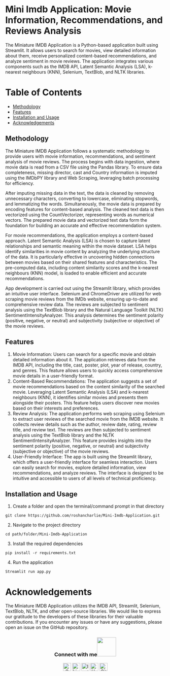 # Mini Imdb Application: Movie Information, Recommendations, and Reviews Analysis

The Miniature IMDB Application is a Python-based application built using Streamlit. It allows users to search for movies, view detailed information about them, receive personalized content-based recommendations, and analyze sentiment in movie reviews. The application integrates various components such as the IMDB API, Latent Semantic Analysis (LSA), k-nearest neighbours (KNN), Selenium, TextBlob, and NLTK libraries.

# Table of Contents
- [Methodology](#methodology)
- [Features](#features)
- [Installation and Usage](#installation-and-usage)
- [Acknowledgements](#acknowledgements)


## Methodology
The Miniature IMDB Application follows a systematic methodology to provide users with movie information, recommendations, and sentiment analysis of movie reviews. The process begins with data ingestion, where movie data is read from a CSV file using the Pandas library. To ensure data completeness, missing director, cast and  Country information is imputed using the IMDbPY library and Web Scraping, leveraging batch processing for efficiency.

After imputing missing data in the text, the data is cleaned by removing unnecessary characters, converting to lowercase, eliminating stopwords, and lemmatizing the words. Simultaneously, the movie data is prepared by encoding features for content-based analysis. The cleaned text data is then vectorized  using the CountVectorizer, representing words as numerical vectors. The prepared movie data and vectorized text data form the foundation for building an accurate and effective recommendation system.

For movie recommendations, the application employs a content-based approach. Latent Semantic Analysis (LSA) is chosen to capture latent relationships and semantic meaning within the movie dataset. LSA helps identify similarities in movie content by analyzing the underlying structure of the data. It is particularly effective in uncovering hidden connections between movies based on their shared features and characteristics. The pre-computed data, including content similarity scores and the k-nearest neighbours (KNN) model, is loaded to enable efficient and accurate recommendations.

App development is carried out using the Streamlit library, which provides an intuitive user interface. Selenium and ChromeDriver are utilized for web scraping movie reviews from the IMDb website, ensuring up-to-date and comprehensive review data. The reviews are subjected to sentiment analysis using the TextBlob library and the Natural Language Toolkit (NLTK) SentimentIntensityAnalyzer. This analysis determines the sentiment polarity (positive, negative, or neutral) and subjectivity (subjective or objective) of the movie reviews.

## Features
1. Movie Information: Users can search for a specific movie and obtain detailed information about it. The application retrieves data from the IMDB API, including the title, cast, poster, plot, year of release, country, and genres. This feature allows users to quickly access comprehensive movie details in a user-friendly   format.
2. Content-Based Recommendations: The application suggests a set of movie recommendations based on the content similarity of the searched movie. Leveraging Latent Semantic Analysis (LSA) and k-nearest neighbours (KNN), it identifies similar movies and presents them alongside their posters. This feature helps users discover new movies based on their interests and preferences.
3. Review Analysis: The application performs web scraping using Selenium to extract user reviews of the searched movie from the IMDB website. It collects review details such as the author, review date, rating, review title, and review text. The reviews are then subjected to sentiment analysis using the TextBlob library and the NLTK SentimentIntensityAnalyzer. This feature provides insights into the sentiment polarity (positive, negative, or neutral) and subjectivity (subjective or objective) of the movie reviews.
4. User-Friendly Interface: The app is built using the Streamlit library, which offers a user-friendly interface for seamless interaction. Users can easily search for movies, explore detailed information, view recommendations, and analyze reviews. The interface is designed to be intuitive and accessible to users of all levels of technical proficiency.

## Installation and Usage
1. Create a folder and open the terminal/command prompt in that directory
```
git clone https://github.com/roshancharlie/Mini-Imdb-Application.git
```
2. Navigate to the project directory
```
cd path/folder/Mini-Imdb-Application
```
3. Install the required dependencies
```
pip install -r requirements.txt
```
4. Run the application
```
Streamlit run app.py
```

# Acknowledgements
The Miniature IMDB Application utilizes the IMDB API, Streamlit, Selenium, TextBlob, NLTK, and other open-source libraries. We would like to express our gratitude to the developers of these libraries for their valuable contributions. If you encounter any issues or have any suggestions, please open an issue on the GitHub repository.




<div align="center">
<h3> Connect with me<a href="https://gifyu.com/image/Zy2f"><img src="https://github.com/milaan9/milaan9/blob/main/Handshake.gif" width="60"></a>
</h3> 
<p align="center">
    <a href="mailto:roshanguptark432@gmail.com" target="_blank"><img alt="Gmail" width="25px" src="https://github.com/TheDudeThatCode/TheDudeThatCode/blob/master/Assets/Gmail.svg"></a> 
    <a href="https://www.linkedin.com/in/roshan-sinha/" target="_blank"><img alt="LinkedIn" width="25px" src="https://github.com/TheDudeThatCode/TheDudeThatCode/blob/master/Assets/Linkedin.svg"></a>
    <a href="https://www.instagram.com/roshan_the_constant/?hl=en" target="_blank"><img alt="Instagram" width="25px" src="https://github.com/TheDudeThatCode/TheDudeThatCode/blob/master/Assets/Instagram.svg"></a>
    <a href="https://www.hackerrank.com/roshanguptark432" target="_blank"><img alt="HackerRank" width="25px" src="https://github.com/TheDudeThatCode/TheDudeThatCode/blob/master/Assets/HackerRank.svg"></a>
    <a href="https://github.com/roshancharlie" target="_blank"><img src="https://cdn.svgporn.com/logos/github-icon.svg" alt="Github logo" width="25px"></a>
</p>  
